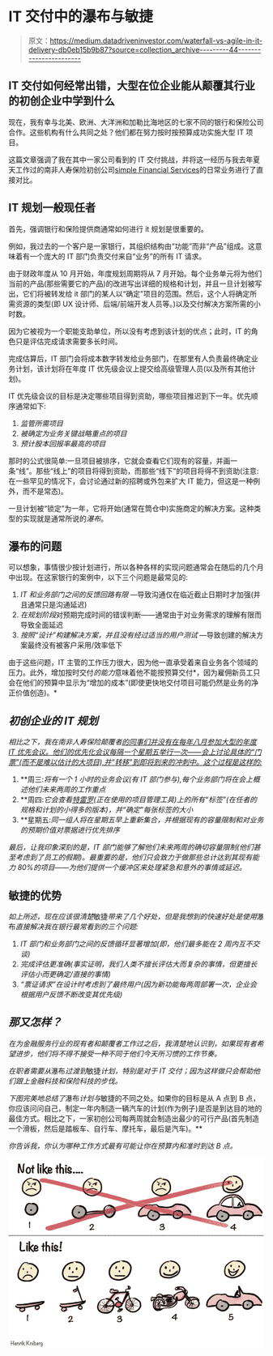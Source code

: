 # IT 交付中的瀑布与敏捷

> 原文：<https://medium.datadriveninvestor.com/waterfall-vs-agile-in-it-delivery-db0eb15b9b87?source=collection_archive---------44----------------------->

## IT 交付如何经常出错，大型在位企业能从颠覆其行业的初创企业中学到什么

现在，我有幸与北美、欧洲、大洋洲和加勒比海地区的七家不同的银行和保险公司合作。这些机构有什么共同之处？他们都在努力按时按预算成功实施大型 IT 项目。

这篇文章强调了我在其中一家公司看到的 IT 交付挑战，并将这一经历与我去年夏天工作过的南非人寿保险初创公司[simple Financial Services](http://www,simply.co.za)的日常业务进行了直接对比。

## IT 规划一般现任者

首先，强调银行和保险提供商通常如何进行 it 规划是很重要的。

例如，我过去的一个客户是一家银行，其组织结构由“功能”而非“产品”组成。这意味着有一个庞大的 IT 部门负责交付来自“业务”的所有 IT 请求。

由于财政年度从 10 月开始，年度规划周期将从 7 月开始。每个业务单元将为他们当前的产品(那些需要它的产品)的改进写出详细的规格和计划，并且一旦计划被写出，它们将被转发给 it 部门的某人以“确定”项目的范围。然后，这个人将确定所需资源的类型(即 UX 设计师、后端/前端开发人员等。)以及交付解决方案所需的小时数。

因为它被视为一个职能支助单位，所以没有考虑到该计划的优点；此时，IT 的角色只是评估完成请求需要多长时间。

完成估算后，IT 部门会将成本数字转发给业务部门，在那里有人负责最终确定业务计划，该计划将在年度 IT 优先级会议上提交给高级管理人员(以及所有其他计划)。

IT 优先级会议的目标是决定哪些项目得到资助，哪些项目推迟到下一年。优先顺序通常如下:

1.  *监管所需项目*
2.  *被确定为业务关键战略重点的项目*
3.  *预计股本回报率最高的项目*

那时的公式很简单:一旦项目被排序，它就会查看它们现有的容量，并画一条“线”。那些“线上”的项目将得到资助，而那些“线下”的项目将得不到资助(注意:在一些罕见的情况下，会讨论通过新的招聘或外包来扩大 IT 能力，但这是一种例外，而不是常态)。

一旦计划被“锁定”为一年，它将开始(通常在筒仓中)实施商定的解决方案。这种类型的实现就是通常所说的*瀑布*。

## 瀑布的问题

可以想象，事情很少按计划进行，所以各种各样的实现问题通常会在随后的几个月中出现。在这家银行的案例中，以下三个问题是最常见的:

1.  *IT 和业务部门之间的反馈回路有限* —导致沟通仅在临近截止日期时才加强(并且通常只是沟通延迟)
2.  *在规划阶段*对预期完成时间的错误判断——通常由于对业务需求的理解有限而导致全面延迟
3.  *按照“设计”构建解决方案，并且没有经过适当的用户测试* —导致创建的解决方案最终没有被客户采用/效率低下

由于这些问题，IT 主管的工作压力很大，因为他一直承受着来自业务各个领域的压力。此外，增加按时交付*的能力*意味着他不能按预算交付*，因为雇佣新员工只会在他们的预算中显示为“增加的成本”(即使更快地交付项目可能仍然是业务的净正价值创造)。*

## *初创企业的 IT 规划*

*相比之下，我在南非人寿保险颠覆者[的同事们并没有在每年八月参加大型的年度 IT 优先会议。他们的优先化会议每隔一个星期五举行一次——会上讨论具体的“门票”(而不是难以估计的大项目),并“转移”到即将到来的*冲刺*中。这个过程是这样的:](http://www.simply.co.za)*

1.  **周三:*将有一个 1 小时的业务会议(有 IT 部门参与),每个业务部门将在会上概述他们未来两周的工作重点*
2.  **周四:*它会查看[特雷罗](https://trello.com)(正在使用的项目管理工具)上的所有“标签”(在任者的规格和计划的小得多的版本)，并“确定”每张标签的大小*
3.  **星期五:*同一组人将在星期五早上重新集合，并根据现有的容量限制和对业务的预期价值对票据进行优先排序*

*最后，让我印象深刻的是，IT 部门能够了解他们未来两周的确切容量限制(他们甚至考虑到了员工的假期)。最重要的是，他们只会致力于做那些总计达到其现有能力 80%的项目——为他们提供一个缓冲区来处理紧急和意外的事情或延迟。*

## **敏捷的优势**

*如上所述，现在应该很清楚*敏捷*带来了几个好处，但是我想到的快速好处是使用*瀑布*直接解决我在银行最常看到的三个问题:*

1.  **IT 部门和业务部门之间的反馈循环显著增加*(即，他们最多能在 2 周内互不交谈)*
2.  **完成评估更准确*(事实证明，我们人类不擅长评估大而复杂的事情，但更擅长评估小而更确定/直接的事情)*
3.  **“票证请求”在设计时考虑到了最终用户*(因为新功能每两周部署一次，企业会根据用户反馈不断改变其优先级)*

## *那又怎样？*

*在为金融服务行业的现有者和颠覆者工作过之后，我清楚地认识到，如果现有者希望进步，他们将不得不接受一种不同于他们今天所习惯的工作节奏。*

*在职者需要从*瀑布*过渡到*敏捷*计划，特别是对于 IT 交付；因为这样做只会帮助他们跟上金融科技和保险科技的步伐。*

*下图完美地总结了*瀑布*计划与*敏捷的不同之处。如果你的目标是从 A 点到 B 点，你应该问问自己，制定一年内制造一辆汽车的计划(作为例子)是否是到达目的地的最佳方式。相比之下，一家初创公司每两周就会制造出最少的可行产品(首先制造一个滑板，然后是踏板车、自行车、摩托车，最后是汽车)。**

*你告诉我，你认为哪种工作方式最有可能让你在预算内和准时到达 B 点。*

*![](img/8c5d48e5492eb0d25199e30a4c6489c9.png)*